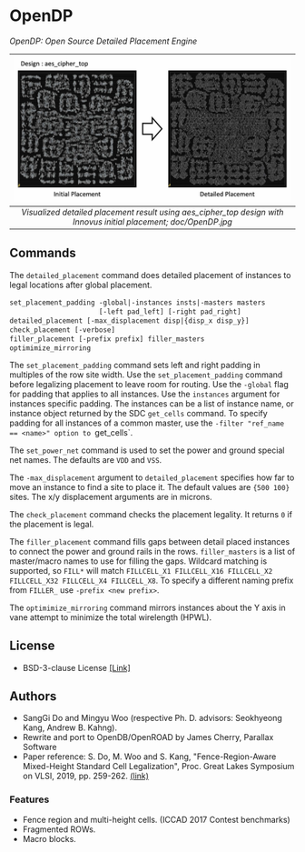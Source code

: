 # OpenDP

*OpenDP: Open Source Detailed Placement Engine*

| <img src="doc/OpenDP.jpg" width=900px> |
|:--:|
| *Visualized detailed placement result using aes_cipher_top design with Innovus initial placement; doc/OpenDP.jpg* |

## Commands

The `detailed_placement` command does detailed placement of instances
to legal locations after global placement.

```
set_placement_padding -global|-instances insts|-masters masters
                      [-left pad_left] [-right pad_right]
detailed_placement [-max_displacement disp|{disp_x disp_y}]
check_placement [-verbose]
filler_placement [-prefix prefix] filler_masters
optimimize_mirroring
```

The `set_placement_padding` command sets left and right padding in
multiples of the row site width. Use the `set_placement_padding`
command before legalizing placement to leave room for routing. Use the
`-global` flag for padding that applies to all instances. Use the
`instances` argument for instances specific padding.  The instances
can be a list of instance name, or instance object returned by the SDC
`get_cells` command. To specify padding for all instances of a common
master, use the `-filter "ref_name == <name>" option to `get_cells`.

The `set_power_net` command is used to set the power and ground
special net names. The defaults are `VDD` and `VSS`.

The `-max_displacement` argument to `detailed_placement` specifies how far to
move an instance to find a site to place it. The default values are `{500 100}`
sites. The x/y displacement arguments are in microns.

The `check_placement` command checks the placement legality. It returns `0` if the
placement is legal.

The `filler_placement` command fills gaps between detail placed instances
to connect the power and ground rails in the rows. `filler_masters` is
a list of master/macro names to use for filling the gaps. Wildcard matching
is supported, so `FILL*` will match `FILLCELL_X1 FILLCELL_X16 FILLCELL_X2 FILLCELL_X32 FILLCELL_X4 FILLCELL_X8`.
To specify a different naming prefix from `FILLER_` use `-prefix <new prefix>`.

The `optimimize_mirroring` command mirrors instances about the Y axis
in vane attempt to minimize the total wirelength (HPWL).

## License
* BSD-3-clause License [[Link]](LICENSE.md)

## Authors
- SangGi Do and Mingyu Woo (respective Ph. D. advisors: Seokhyeong Kang, Andrew B. Kahng).
- Rewrite and port to OpenDB/OpenROAD by James Cherry, Parallax Software
- Paper reference: S. Do, M. Woo and S. Kang, "Fence-Region-Aware Mixed-Height Standard Cell Legalization", Proc. Great Lakes Symposium on VLSI, 2019, pp. 259-262. [(link)](https://dl.acm.org/doi/10.1145/3299874.3318012)

### Features
- Fence region and multi-height cells. (ICCAD 2017 Contest benchmarks)
- Fragmented ROWs.
- Macro blocks.

